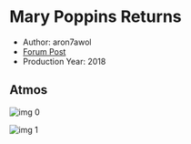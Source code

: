 # Mary Poppins Returns

* Author: aron7awol
* [Forum Post](https://www.avsforum.com/threads/bass-eq-for-filtered-movies.2995212/post-57728274)
* Production Year: 2018

## Atmos

![img 0](https://i.imgur.com/DjFNc4C.jpg)

![img 1](https://i.imgur.com/iEdXGQU.jpg)

